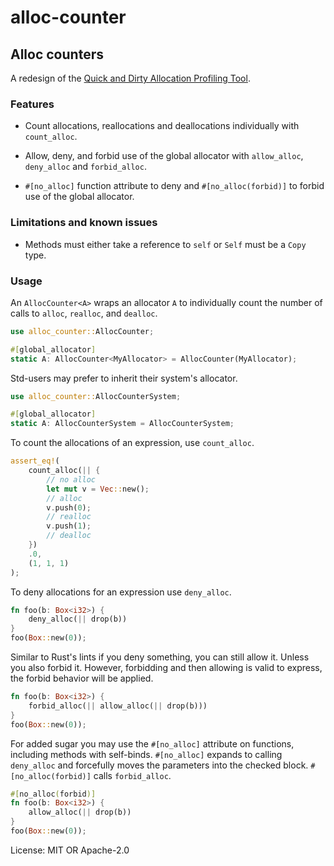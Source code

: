 # alloc-counter

## Alloc counters

A redesign of the [Quick and Dirty Allocation Profiling
Tool](https://github.com/bspeice/qadapt).


### Features

* Count allocations, reallocations and deallocations individually with `count_alloc`.

* Allow, deny, and forbid use of the global allocator with `allow_alloc`, `deny_alloc` and
`forbid_alloc`.

* `#[no_alloc]` function attribute to deny and `#[no_alloc(forbid)]` to forbid use of the
global allocator.


### Limitations and known issues

* Methods must either take a reference to `self` or `Self` must be a `Copy` type.


### Usage

An `AllocCounter<A>` wraps an allocator `A` to individually count the number of calls to
`alloc`, `realloc`, and `dealloc`.

```rust
use alloc_counter::AllocCounter;

#[global_allocator]
static A: AllocCounter<MyAllocator> = AllocCounter(MyAllocator);
```

Std-users may prefer to inherit their system's allocator.

```rust
use alloc_counter::AllocCounterSystem;

#[global_allocator]
static A: AllocCounterSystem = AllocCounterSystem;
```

To count the allocations of an expression, use `count_alloc`.

```rust
assert_eq!(
    count_alloc(|| {
        // no alloc
        let mut v = Vec::new();
        // alloc
        v.push(0);
        // realloc
        v.push(1);
        // dealloc
    })
    .0,
    (1, 1, 1)
);
```

To deny allocations for an expression use `deny_alloc`.

```rust
fn foo(b: Box<i32>) {
    deny_alloc(|| drop(b))
}
foo(Box::new(0));
```

Similar to Rust's lints if you deny something, you can still allow it. Unless you also forbid
it. However, forbidding and then allowing is valid to express, the forbid behavior will be
applied.

```rust
fn foo(b: Box<i32>) {
    forbid_alloc(|| allow_alloc(|| drop(b)))
}
foo(Box::new(0));
```

For added sugar you may use the `#[no_alloc]` attribute on functions, including methods with
self-binds. `#[no_alloc]` expands to calling `deny_alloc` and forcefully moves the parameters
into the checked block. `#[no_alloc(forbid)]` calls `forbid_alloc`.

```rust
#[no_alloc(forbid)]
fn foo(b: Box<i32>) {
    allow_alloc(|| drop(b))
}
foo(Box::new(0));
```

License: MIT OR Apache-2.0
